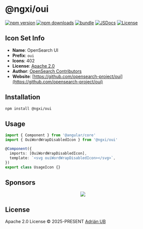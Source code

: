# @ngxi/oui

[![npm version][npm-version-src]][npm-version-href]
[![npm downloads][npm-downloads-src]][npm-downloads-href]
[![bundle][bundle-src]][bundle-href]
[![JSDocs][jsdocs-src]][jsdocs-href]
[![License][license-src]][license-href]

## Icon Set Info

- **Name**: OpenSearch UI
- **Prefix**: `oui`
- **Icons**: 402
- **License**: [Apache 2.0](https://github.com/opensearch-project/oui/blob/main/LICENSE.txt)
- **Author**: [OpenSearch Contributors](https://github.com/opensearch-project/oui)
- **Website**: [https://github.com/opensearch-project/oui](https://github.com/opensearch-project/oui)

## Installation

```sh
npm install @ngxi/oui
```

## Usage

```ts
import { Component } from '@angular/core'
import { OuiWordWrapDisabledIcon } from '@ngxi/oui'

@Component({
  imports: [OuiWordWrapDisabledIcon],
  template: `<svg ouiWordWrapDisabledIcon></svg>`,
})
export class UsageIcon {}
```

## Sponsors

<p align="center">
  <a href="https://cdn.jsdelivr.net/gh/adrian-ub/static/sponsors.svg">
    <img src='https://cdn.jsdelivr.net/gh/adrian-ub/static/sponsors.svg'/>
  </a>
</p>

## License

Apache 2.0 License © 2025-PRESENT [Adrián UB](https://github.com/adrian-ub)

<!-- Badges -->

[npm-version-src]: https://img.shields.io/npm/v/@ngxi/oui?style=flat&colorA=080f12&colorB=1fa669
[npm-version-href]: https://npmjs.com/package/@ngxi/oui
[npm-downloads-src]: https://img.shields.io/npm/dm/@ngxi/oui?style=flat&colorA=080f12&colorB=1fa669
[npm-downloads-href]: https://npmjs.com/package/@ngxi/oui
[bundle-src]: https://img.shields.io/bundlephobia/minzip/@ngxi/oui?style=flat&colorA=080f12&colorB=1fa669&label=minzip
[bundle-href]: https://bundlephobia.com/result?p=@ngxi/oui
[license-src]: https://img.shields.io/npm/l/@ngxi/oui?style=flat&colorA=080f12&colorB=1fa669
[license-href]: https://github.com/adrian-ub/ngxi/blob/main/LICENSE
[jsdocs-src]: https://img.shields.io/badge/jsdocs-reference-080f12?style=flat&colorA=080f12&colorB=1fa669
[jsdocs-href]: https://www.jsdocs.io/package/@ngxi/oui
